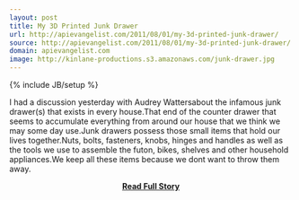 ```yaml
---
layout: post
title: My 3D Printed Junk Drawer
url: http://apievangelist.com/2011/08/01/my-3d-printed-junk-drawer/
source: http://apievangelist.com/2011/08/01/my-3d-printed-junk-drawer/
domain: apievangelist.com
image: http://kinlane-productions.s3.amazonaws.com/junk-drawer.jpg
---
```

{% include JB/setup %}<p>I had a discussion yesterday with Audrey Wattersabout the infamous junk drawer(s) that exists in every house.That end of the counter drawer that seems to accumulate everything from around our house that we think we may some day use.Junk drawers possess those small items that hold our lives together.Nuts, bolts, fasteners, knobs, hinges and handles as well as the tools we use to assemble the futon, bikes, shelves and other household appliances.We keep all these items because we dont want to throw them away.</p>
<center><p><a href="http://apievangelist.com/2011/08/01/my-3d-printed-junk-drawer/" style='padding:25px; font-sze:18px; font-weight: bold;'>Read Full Story</a></p></center>
